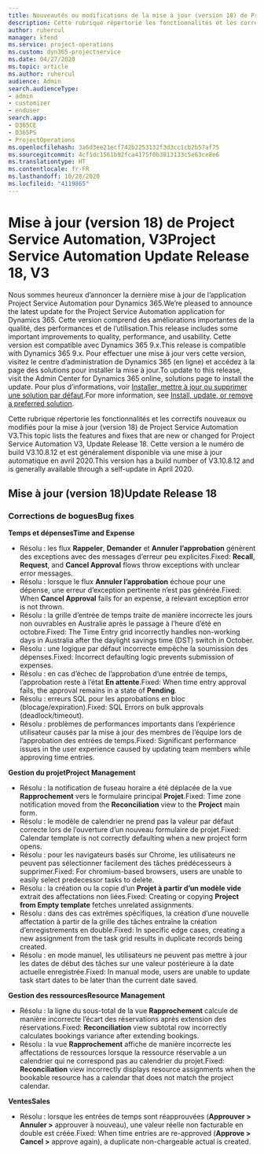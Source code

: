 ```yaml
---
title: Nouveautés ou modifications de la mise à jour (version 18) de Project Service Automation (correctif logiciel), V3
description: Cette rubrique répertorie les fonctionnalités et les correctifs disponibles pour la mise à jour (version 18) de Project Service Automation, V3.
author: ruhercul
manager: kfend
ms.service: project-operations
ms.custom: dyn365-projectservice
ms.date: 04/27/2020
ms.topic: article
ms.author: ruhercul
audience: Admin
search.audienceType:
- admin
- customizer
- enduser
search.app:
- D365CE
- D365PS
- ProjectOperations
ms.openlocfilehash: 3a6d3ee21ecf742b2253132f3d3cc1cb2b57af75
ms.sourcegitcommit: 4cf1dc1561b92fca4175f0b3813133c5e63ce8e6
ms.translationtype: HT
ms.contentlocale: fr-FR
ms.lasthandoff: 10/28/2020
ms.locfileid: "4119865"
---
```

# <a name="project-service-automation-update-release-18-v3"></a><span data-ttu-id="71d1f-103">Mise à jour (version 18) de Project Service Automation, V3</span><span class="sxs-lookup"><span data-stu-id="71d1f-103">Project Service Automation Update Release 18, V3</span></span>

<span data-ttu-id="71d1f-104">Nous sommes heureux d’annoncer la dernière mise à jour de l’application Project Service Automation pour Dynamics 365.</span><span class="sxs-lookup"><span data-stu-id="71d1f-104">We’re pleased to announce the latest update for the Project Service Automation application for Dynamics 365.</span></span> <span data-ttu-id="71d1f-105">Cette version comprend des améliorations importantes de la qualité, des performances et de l’utilisation.</span><span class="sxs-lookup"><span data-stu-id="71d1f-105">This release includes some important improvements to quality, performance, and usability.</span></span> <span data-ttu-id="71d1f-106">Cette version est compatible avec Dynamics 365 9.x.</span><span class="sxs-lookup"><span data-stu-id="71d1f-106">This release is compatible with Dynamics 365 9.x.</span></span> <span data-ttu-id="71d1f-107">Pour effectuer une mise à jour vers cette version, visitez le centre d’administration de Dynamics 365 (en ligne) et accédez à la page des solutions pour installer la mise à jour.</span><span class="sxs-lookup"><span data-stu-id="71d1f-107">To update to this release, visit the Admin Center for Dynamics 365 online, solutions page to install the update.</span></span> <span data-ttu-id="71d1f-108">Pour plus d’informations, voir [Installer, mettre à jour ou supprimer une solution par défaut](https://docs.microsoft.com/power-platform/admin/install-remove-preferred-solution).</span><span class="sxs-lookup"><span data-stu-id="71d1f-108">For more information, see [Install, update, or remove a preferred solution](https://docs.microsoft.com/power-platform/admin/install-remove-preferred-solution).</span></span>

<span data-ttu-id="71d1f-109">Cette rubrique répertorie les fonctionnalités et les correctifs nouveaux ou modifiés pour la mise à jour (version 18) de Project Service Automation V3.</span><span class="sxs-lookup"><span data-stu-id="71d1f-109">This topic lists the features and fixes that are new or changed for Project Service Automation V3, Update Release 18.</span></span> <span data-ttu-id="71d1f-110">Cette version a le numéro de build V3.10.8.12 et est généralement disponible via une mise à jour automatique en avril 2020.</span><span class="sxs-lookup"><span data-stu-id="71d1f-110">This version has a build number of V3.10.8.12 and is generally available through a self-update in April 2020.</span></span>

## <a name="update-release-18"></a><span data-ttu-id="71d1f-111">Mise à jour (version 18)</span><span class="sxs-lookup"><span data-stu-id="71d1f-111">Update Release 18</span></span>

### <a name="bug-fixes"></a><span data-ttu-id="71d1f-112">Corrections de bogues</span><span class="sxs-lookup"><span data-stu-id="71d1f-112">Bug fixes</span></span>

<span data-ttu-id="71d1f-113">**Temps et dépenses**</span><span class="sxs-lookup"><span data-stu-id="71d1f-113">**Time and Expense**</span></span>

- <span data-ttu-id="71d1f-114">Résolu : les flux **Rappeler**, **Demander** et **Annuler l’approbation** génèrent des exceptions avec des messages d’erreur peu explicites.</span><span class="sxs-lookup"><span data-stu-id="71d1f-114">Fixed: **Recall**, **Request**, and **Cancel Approval** flows throw exceptions with unclear error messages.</span></span>
- <span data-ttu-id="71d1f-115">Résolu : lorsque le flux **Annuler l’approbation** échoue pour une dépense, une erreur d’exception pertinente n’est pas générée.</span><span class="sxs-lookup"><span data-stu-id="71d1f-115">Fixed: When **Cancel Approval** fails for an expense, a relevant exception error is not thrown.</span></span>
- <span data-ttu-id="71d1f-116">Résolu : la grille d’entrée de temps traite de manière incorrecte les jours non ouvrables en Australie après le passage à l’heure d’été en octobre.</span><span class="sxs-lookup"><span data-stu-id="71d1f-116">Fixed: The Time Entry grid incorrectly handles non-working days in Australia after the daylight savings time (DST) switch in October.</span></span>
- <span data-ttu-id="71d1f-117">Résolu : une logique par défaut incorrecte empêche la soumission des dépenses.</span><span class="sxs-lookup"><span data-stu-id="71d1f-117">Fixed: Incorrect defaulting logic prevents submission of expenses.</span></span>
- <span data-ttu-id="71d1f-118">Résolu : en cas d’échec de l’approbation d’une entrée de temps, l’approbation reste à l’état **En attente**.</span><span class="sxs-lookup"><span data-stu-id="71d1f-118">Fixed: When time entry approval fails, the approval remains in a state of **Pending**.</span></span>
- <span data-ttu-id="71d1f-119">Résolu : erreurs SQL pour les approbations en bloc (blocage/expiration).</span><span class="sxs-lookup"><span data-stu-id="71d1f-119">Fixed: SQL Errors on bulk approvals (deadlock/timeout).</span></span>
- <span data-ttu-id="71d1f-120">Résolu : problèmes de performances importants dans l’expérience utilisateur causés par la mise à jour des membres de l’équipe lors de l’approbation des entrées de temps.</span><span class="sxs-lookup"><span data-stu-id="71d1f-120">Fixed: Significant performance issues in the user experience caused by updating team members while approving time entries.</span></span>

<span data-ttu-id="71d1f-121">**Gestion du projet**</span><span class="sxs-lookup"><span data-stu-id="71d1f-121">**Project Management**</span></span>

- <span data-ttu-id="71d1f-122">Résolu : la notification de fuseau horaire a été déplacée de la vue **Rapprochement** vers le formulaire principal **Projet**.</span><span class="sxs-lookup"><span data-stu-id="71d1f-122">Fixed: Time zone notification moved from the **Reconciliation** view to the **Project** main form.</span></span>
- <span data-ttu-id="71d1f-123">Résolu : le modèle de calendrier ne prend pas la valeur par défaut correcte lors de l’ouverture d’un nouveau formulaire de projet.</span><span class="sxs-lookup"><span data-stu-id="71d1f-123">Fixed: Calendar template is not correctly defaulting when a new project form opens.</span></span>
- <span data-ttu-id="71d1f-124">Résolu : pour les navigateurs basés sur Chrome, les utilisateurs ne peuvent pas sélectionner facilement des tâches prédécesseurs à supprimer.</span><span class="sxs-lookup"><span data-stu-id="71d1f-124">Fixed: For chromium-based browsers, users are unable to easily select predecessor tasks to delete.</span></span>
- <span data-ttu-id="71d1f-125">Résolu : la création ou la copie d’un **Projet à partir d’un modèle vide** extrait des affectations non liées.</span><span class="sxs-lookup"><span data-stu-id="71d1f-125">Fixed: Creating or copying **Project from Empty template** fetches unrelated assignments.</span></span>
- <span data-ttu-id="71d1f-126">Résolu : dans des cas extrêmes spécifiques, la création d’une nouvelle affectation à partir de la grille des tâches entraîne la création d’enregistrements en double.</span><span class="sxs-lookup"><span data-stu-id="71d1f-126">Fixed: In specific edge cases, creating a new assignment from the task grid results in duplicate records being created.</span></span>
- <span data-ttu-id="71d1f-127">Résolu : en mode manuel, les utilisateurs ne peuvent pas mettre à jour les dates de début des tâches sur une valeur postérieure à la date actuelle enregistrée.</span><span class="sxs-lookup"><span data-stu-id="71d1f-127">Fixed: In manual mode, users are unable to update task start dates to be later than the current date saved.</span></span>

<span data-ttu-id="71d1f-128">**Gestion des ressources**</span><span class="sxs-lookup"><span data-stu-id="71d1f-128">**Resource Management**</span></span>

- <span data-ttu-id="71d1f-129">Résolu : la ligne du sous-total de la vue **Rapprochement** calcule de manière incorrecte l’écart des réservations après extension des réservations.</span><span class="sxs-lookup"><span data-stu-id="71d1f-129">Fixed: **Reconciliation** view subtotal row incorrectly calculates bookings variance after extending bookings.</span></span>
- <span data-ttu-id="71d1f-130">Résolu : la vue **Rapprochement** affiche de manière incorrecte les affectations de ressources lorsque la ressource réservable a un calendrier qui ne correspond pas au calendrier du projet.</span><span class="sxs-lookup"><span data-stu-id="71d1f-130">Fixed: **Reconciliation** view incorrectly displays resource assignments when the bookable resource has a calendar that does not match the project calendar.</span></span>

<span data-ttu-id="71d1f-131">**Ventes**</span><span class="sxs-lookup"><span data-stu-id="71d1f-131">**Sales**</span></span>

- <span data-ttu-id="71d1f-132">Résolu : lorsque les entrées de temps sont réapprouvées (**Approuver > Annuler >** approuver à nouveau), une valeur réelle non facturable en double est créée.</span><span class="sxs-lookup"><span data-stu-id="71d1f-132">Fixed: When time entries are re-approved (**Approve > Cancel >** approve again), a duplicate non-chargeable actual is created.</span></span>

